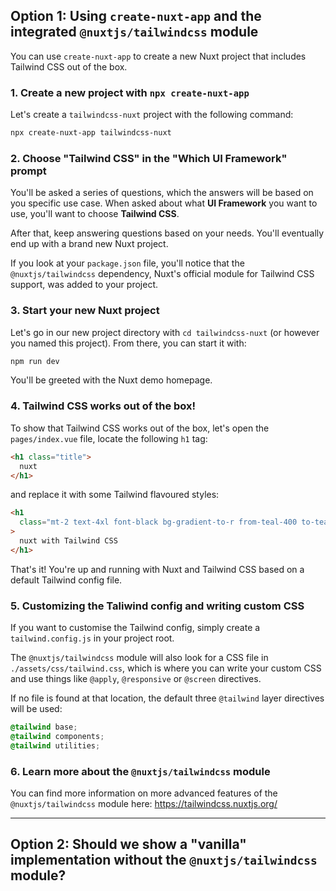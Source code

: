 ## Option 1: Using `create-nuxt-app` and the integrated `@nuxtjs/tailwindcss` module

You can use `create-nuxt-app` to create a new Nuxt project that includes Tailwind CSS out of the box.

### 1. Create a new project with `npx create-nuxt-app`

Let's create a `tailwindcss-nuxt` project with the following command:

```sh
npx create-nuxt-app tailwindcss-nuxt
```

### 2. Choose "Tailwind CSS" in the "Which UI Framework" prompt

You'll be asked a series of questions, which the answers will be based on you specific use case. When asked about what **UI Framework** you want to use, you'll want to choose **Tailwind CSS**.

After that, keep answering questions based on your needs. You'll eventually end up with a brand new Nuxt project.

If you look at your `package.json` file, you'll notice that the `@nuxtjs/tailwindcss` dependency, Nuxt's official module for Tailwind CSS support, was added to your project.

### 3. Start your new Nuxt project

Let's go in our new project directory with `cd tailwindcss-nuxt` (or however you named this project). From there, you can start it with: 

```sh
npm run dev
```

You'll be greeted with the Nuxt demo homepage.

### 4. Tailwind CSS works out of the box!

To show that Tailwind CSS works out of the box, let's open the `pages/index.vue` file, locate the following `h1` tag:

```html
<h1 class="title">
  nuxt
</h1>
```

and replace it with some Tailwind flavoured styles:

```html
<h1
  class="mt-2 text-4xl font-black bg-gradient-to-r from-teal-400 to-teal-800 bg-clip-text text-transparent"
>
  nuxt with Tailwind CSS
</h1>
```

That's it! You're up and running with Nuxt and Tailwind CSS based on a default Tailwind config file.

### 5. Customizing the Taliwind config and writing custom CSS

If you want to customise the Tailwind config, simply create a `tailwind.config.js` in your project root.

The `@nuxtjs/tailwindcss` module will also look for a CSS file in `./assets/css/tailwind.css`, which is where you can write your custom CSS and use things like `@apply`, `@responsive` or `@screen` directives.

If no file is found at that location, the default three `@tailwind` layer directives will be used:

```css
@tailwind base;
@tailwind components;
@tailwind utilities;
```

### 6. Learn more about the `@nuxtjs/tailwindcss` module

You can find more information on more advanced features of the `@nuxtjs/tailwindcss` module here: https://tailwindcss.nuxtjs.org/

---

## Option 2: Should we show a "vanilla" implementation without the `@nuxtjs/tailwindcss` module?
